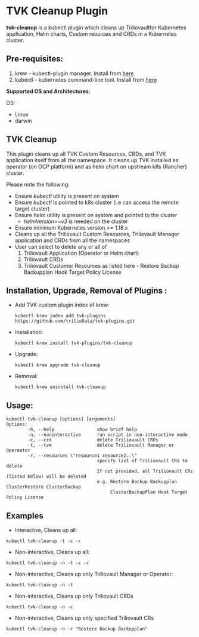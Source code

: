 # TVK Cleanup Plugin

**tvk-cleanup** is a kubectl plugin which cleans up Triliovaultfor Kubernetes 
application, Helm charts, Custom reources and CRDs in a Kubernetes cluster.

## Pre-requisites:

1. krew - kubectl-plugin manager. Install from [here](https://krew.sigs.k8s.io/docs/user-guide/setup/install/)
2. kubectl - kubernetes command-line tool. Install from [here](https://kubernetes.io/docs/tasks/tools/install-kubectl/)

**Supported OS and Architectures**:

OS:
- Linux
- darwin

## TVK Cleanup

This plugin cleans up all TVK Custom Resources, CRDs, and TVK application itself from all the namespace.
It cleans up TVK installed as operator (on OCP platform) and as helm chart on upstream k8s (Rancher) cluster.

Please note the following:
- Ensure *kubectl* utility is present on system
- Ensure *kubectl* is pointed to k8s cluster (i.e can access the remote target cluster)
- Ensure *helm* utility is present on system and pointed to the cluster
  - *helmVersion=~v3* is needed on the cluster
- Ensure minimum Kubernetes version >= 1.18.x
- Cleans up all the Triliovault Custom Resources, Triliovault Manager application and CRDs from all the namespaces
- User can select to delete any or all of 
  1. Triliovault Application (Operator or Helm chart)
  2. Triliovault CRDs
  3. Triliovault Customer Resources as listed here - 
     Restore Backup Backupplan Hook Target Policy License


## Installation, Upgrade, Removal of Plugins :

- Add TVK custom plugin index of krew:

  ```
  kubectl krew index add tvk-plugins https://github.com/trilioData/tvk-plugins.git
  ```

- Installation:

  ```
  kubectl krew install tvk-plugins/tvk-cleanup
  ```  

- Upgrade:

  ```
  kubectl krew upgrade tvk-cleanup
  ```  

- Removal:

  ```
  kubectl krew uninstall tvk-cleanup
  ```  

## Usage:

```shell script
kubectl tvk-cleanup [options] [arguments]
Options:
        -h, --help                show brief help
        -n, --noninteractive      run script in non-interactive mode
        -c, --crd                 delete Triliovault CRDs
        -t, --tvm                 delete Triliovault Manager or Opereator
        -r, --resources \"resource1 resource2..\"
                                  specify list of Triliovault CRs to delete
                                  If not provided, all Triliovault CRs (listed below) will be deleted
                                  e.g. Restore Backup Backupplan ClusterRestore ClusterBackup
                                       ClusterBackupPlan Hook Target Policy License
```

## Examples

- Interactive, Cleans up all:

```shell script
kubectl tvk-cleanup -t -c -r
```

- Non-interactive, Cleans up all:

```shell script
kubectl tvk-cleanup -n -t -c -r
```

- Non-interactive, Cleans up only Triliovault Manager or Operator:

```shell script
kubectl tvk-cleanup -n -t
```

- Non-interactive, Cleans up only Triliovault CRDs

```shell script
kubectl tvk-cleanup -n -c
```

- Non-interactive, Cleans up only specified Triliovault CRs

```shell script
kubectl tvk-cleanup -n -r "Restore Backup Backupplan"
```

